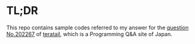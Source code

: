 # TL;DR

This repo contains sample codes referred to my answer for the [question No.202267](https://teratail.com/questions/202267 ) of [teratail](https://teratail.com/), which is a Programming Q&A site of Japan.